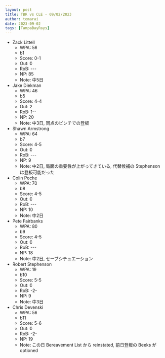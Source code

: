 ```yaml
---
layout: post
title: TBR vs CLE - 09/02/2023
author: tomarai
date: 2023-09-02
tags: [TampaBayRays]
---
```


* Zack Littell
	- WPA: 56
	- b1
	- Score: 0-1
	- Out: 0
	- RoB: ---
	- NP: 85
	- Note: 中5日
* Jake Diekman
	- WPA: 46
	- b5
	- Score: 4-4
	- Out: 2
	- RoB: 1--
	- NP: 20
	- Note: 中3日, 同点のピンチでの登板
* Shawn Armstrong
	- WPA: 64
	- b7
	- Score: 4-5
	- Out: 0
	- RoB: ---
	- NP: 9
	- Note: 中2日, 局面の重要性が上がってきている, 代替候補の Stephenson は登板可能だった
* Colin Poche
	- WPA: 70
	- b8
	- Score: 4-5
	- Out: 0
	- RoB: ---
	- NP: 10
	- Note: 中2日
* Pete Fairbanks
	- WPA: 80
	- b9
	- Score: 4-5
	- Out: 0
	- RoB: ---
	- NP: 18
	- Note: 中2日, セーブシチュエーション
* Robert Stephenson
	- WPA: 19
	- b10
	- Score: 5-5
	- Out: 0
	- RoB: -2-
	- NP: 9
	- Note: 中3日
* Chris Devenski
	- WPA: 56
	- b11
	- Score: 5-6
	- Out: 0
	- RoB: -2-
	- NP: 19
	- Note: この日 Bereavement List から reinstated, 前日登板の Beeks が optioned


